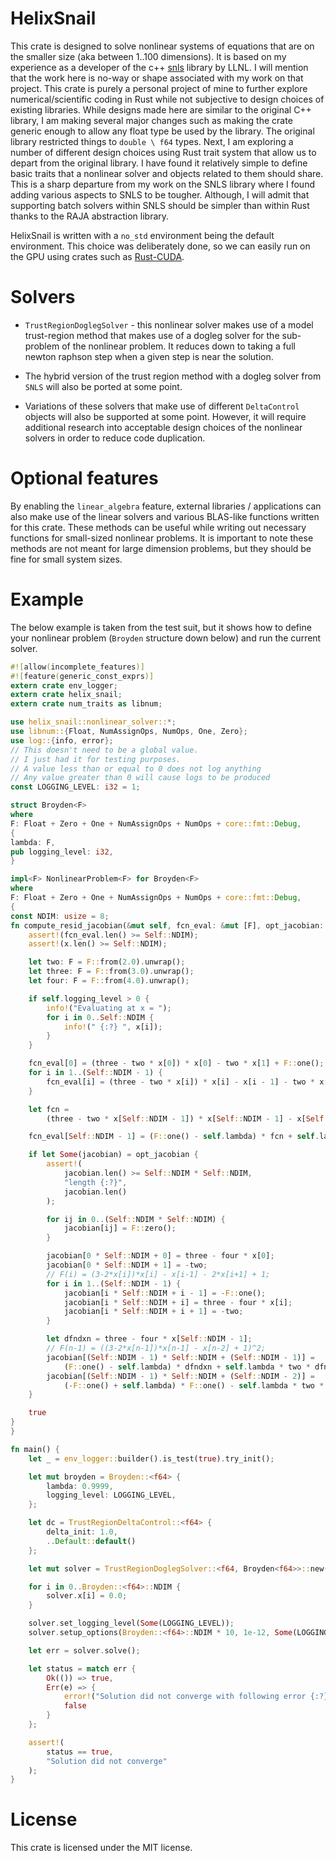 # HelixSnail
This crate is designed to solve nonlinear systems of equations that are on the smaller size (aka between 1..100 dimensions). It is based on my experience as a developer of the c++ [snls](https://github.com/LLNL/SNLS) library by LLNL. I will mention that the work here is no-way or shape associated with my work on that project. This crate is purely a personal project of mine to further explore numerical/scientific coding in Rust while not subjective to design choices of existing libraries. While designs made here are similar to the original C++ library, I am making several major changes such as making the crate generic enough to allow any float type be used by the library. The original library restricted things to `double \ f64` types. Next, I am exploring a number of different design choices using Rust trait system that allow us to depart from the original library. I have found it relatively simple to define basic traits that a nonlinear solver and objects related to them should share. This is a sharp departure from my work on the SNLS library where I found adding various aspects to SNLS to be tougher. Although, I will admit that supporting batch solvers within SNLS should be simpler than within Rust thanks to the RAJA abstraction library.

HelixSnail is written with a `no_std` environment being the default environment. This choice was deliberately done, so we can easily run on the GPU using crates such as [Rust-CUDA](https://github.com/Rust-GPU/Rust-CUDA).

# Solvers

* `TrustRegionDoglegSolver` - this nonlinear solver makes use of a model trust-region method that makes use of a dogleg solver for the sub-problem of the nonlinear problem. It reduces down to taking a full newton raphson step when a given step is near the solution.

* The hybrid version of the trust region method with a dogleg solver from `SNLS` will also be ported at some point.

* Variations of these solvers that make use of different `DeltaControl` objects will also be supported at some point. However, it will require additional research into acceptable design choices of the nonlinear solvers in order to reduce code duplication.

# Optional features
By enabling the `linear_algebra` feature, external libraries / applications can also make use of the linear solvers and various BLAS-like functions written for this crate. These methods can be useful while writing out necessary functions for small-sized nonlinear problems. It is important to note these methods are not meant for large dimension problems, but they should be fine for small system sizes.

# Example
The below example is taken from the test suit, but it shows how to define your nonlinear problem (`Broyden` structure down below) and run the current solver.

 ```rust
 #![allow(incomplete_features)]
 #![feature(generic_const_exprs)]
 extern crate env_logger;
 extern crate helix_snail;
 extern crate num_traits as libnum;

 use helix_snail::nonlinear_solver::*;
 use libnum::{Float, NumAssignOps, NumOps, One, Zero};
 use log::{info, error};
 // This doesn't need to be a global value.
 // I just had it for testing purposes.
 // A value less than or equal to 0 does not log anything
 // Any value greater than 0 will cause logs to be produced
 const LOGGING_LEVEL: i32 = 1;

 struct Broyden<F>
 where
 F: Float + Zero + One + NumAssignOps + NumOps + core::fmt::Debug,
 {
 lambda: F,
 pub logging_level: i32,
 }

 impl<F> NonlinearProblem<F> for Broyden<F>
 where
 F: Float + Zero + One + NumAssignOps + NumOps + core::fmt::Debug,
 {
 const NDIM: usize = 8;
 fn compute_resid_jacobian(&mut self, fcn_eval: &mut [F], opt_jacobian: Option<&mut [F]>, x: &[F]) -> bool {
     assert!(fcn_eval.len() >= Self::NDIM);
     assert!(x.len() >= Self::NDIM);

     let two: F = F::from(2.0).unwrap();
     let three: F = F::from(3.0).unwrap();
     let four: F = F::from(4.0).unwrap();

     if self.logging_level > 0 {
         info!("Evaluating at x = ");
         for i in 0..Self::NDIM {
             info!(" {:?} ", x[i]);
         }
     }

     fcn_eval[0] = (three - two * x[0]) * x[0] - two * x[1] + F::one();
     for i in 1..(Self::NDIM - 1) {
         fcn_eval[i] = (three - two * x[i]) * x[i] - x[i - 1] - two * x[i + 1] + F::one();
     }

     let fcn =
         (three - two * x[Self::NDIM - 1]) * x[Self::NDIM - 1] - x[Self::NDIM - 2] + F::one();

     fcn_eval[Self::NDIM - 1] = (F::one() - self.lambda) * fcn + self.lambda * fcn * fcn;

     if let Some(jacobian) = opt_jacobian {
         assert!(
             jacobian.len() >= Self::NDIM * Self::NDIM,
             "length {:?}",
             jacobian.len()
         );

         for ij in 0..(Self::NDIM * Self::NDIM) {
             jacobian[ij] = F::zero();
         }

         jacobian[0 * Self::NDIM + 0] = three - four * x[0];
         jacobian[0 * Self::NDIM + 1] = -two;
         // F(i) = (3-2*x[i])*x[i] - x[i-1] - 2*x[i+1] + 1;
         for i in 1..(Self::NDIM - 1) {
             jacobian[i * Self::NDIM + i - 1] = -F::one();
             jacobian[i * Self::NDIM + i] = three - four * x[i];
             jacobian[i * Self::NDIM + i + 1] = -two;
         }

         let dfndxn = three - four * x[Self::NDIM - 1];
         // F(n-1) = ((3-2*x[n-1])*x[n-1] - x[n-2] + 1)^2;
         jacobian[(Self::NDIM - 1) * Self::NDIM + (Self::NDIM - 1)] =
             (F::one() - self.lambda) * dfndxn + self.lambda * two * dfndxn * fcn;
         jacobian[(Self::NDIM - 1) * Self::NDIM + (Self::NDIM - 2)] =
             (-F::one() + self.lambda) * F::one() - self.lambda * two * fcn; 
     }

     true
 }
 }

 fn main() {
     let _ = env_logger::builder().is_test(true).try_init();

     let mut broyden = Broyden::<f64> {
         lambda: 0.9999,
         logging_level: LOGGING_LEVEL,
     };

     let dc = TrustRegionDeltaControl::<f64> {
         delta_init: 1.0,
         ..Default::default()
     };

     let mut solver = TrustRegionDoglegSolver::<f64, Broyden<f64>>::new(&dc, &mut broyden);

     for i in 0..Broyden::<f64>::NDIM {
         solver.x[i] = 0.0;
     }

     solver.set_logging_level(Some(LOGGING_LEVEL));
     solver.setup_options(Broyden::<f64>::NDIM * 10, 1e-12, Some(LOGGING_LEVEL));

     let err = solver.solve();

     let status = match err {
         Ok(()) => true,
         Err(e) => {
             error!("Solution did not converge with following error {:?}", e);
             false
         }
     };

     assert!(
         status == true,
         "Solution did not converge"
     );
 }
 ```

 # License

 This crate is licensed under the MIT license.